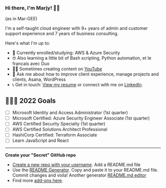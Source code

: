 ### Hi there, I'm Marjy! 👋🏾 

(as in Mar-GEE)

I'm a self-taught cloud engineer with 9+ years of admin and customer support experience and 7 years of business consulting. 

Here's what I'm up to:

- 📖 Currently enrolled/studying: AWS & Azure Security
- 🤓 Also learning a little bit of Bash scripting, Python automation, et le francais avec Duo
- ✍🏾 Sometimes creating content on [YouTube](https://www.youtube.com/channel/UCH45NDaOXaxnGw5RBBgYQOg) 
- 💬 Ask me about how to improve client experience, manage projects and clients, Asana, WordPress
- 📞 Get in touch: [View my resume](https://mguery.github.io/resume/) or connect with me on [LinkedIn](https://www.linkedin.com/in/msguery/).

## 👩🏾‍💻 2022 Goals
- [ ] Microsoft Identity and Access Administrator (1st quarter)
- [ ] Microsoft Certified: Azure Security Engineer Associate (1st quarter)
- [ ] AWS Certified Security Specialty (1st quarter)
- [ ] AWS Certified Solutions Architect Professional
- [ ] HashiCorp Certified: Terraform Associate
- [ ] Learn JavaScript and React

---

**Create your "Secret" GitHub repo**
- [Create a new repo with your username](https://dev.to/puf17640/github-secret-add-a-readme-to-your-profile-25j1). Add a README.md file
- Use the [README Generator](https://rahuldkjain.github.io/gh-profile-readme-generator/). Copy and paste it to your README.md file. Commit changes and voila! Another generator [README.md editor](https://readme.so/editor)
- Find more [add-ons here](https://github.com/anuraghazra/github-readme-stats).
